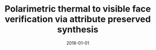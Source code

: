 ---
title: "Polarimetric thermal to visible face verification via attribute preserved synthesis"
collection: publications
permalink: /publication/2018-01-01-Polarimetric-thermal-to-visible-face-verification-via-attribute-preserved-synthesis
date: 2018-01-01
venue: 'Proceedings of the IEEE International Conference on Biometrics Theory, Applications and Systems'
citation: ' Xing Di,  He Zhang,  Vishal Patel, &quot;Polarimetric thermal to visible face verification via attribute preserved synthesis.&quot; Proceedings of the IEEE International Conference on Biometrics Theory, Applications and Systems, 2018.'
---